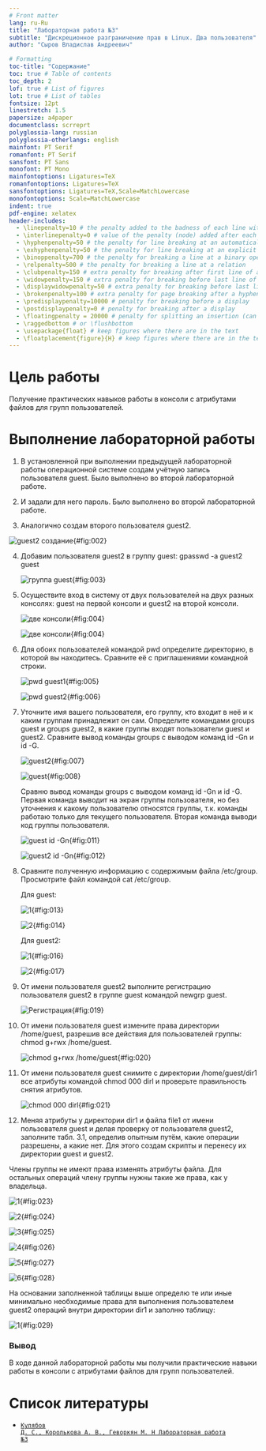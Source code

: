 ```yaml
---
# Front matter
lang: ru-Ru
title: "Лабораторная работа №3"
subtitle: "Дискреционное разграничение прав в Linux. Два пользователя"
author: "Сыров Владислав Андреевич"

# Formatting
toc-title: "Содержание"
toc: true # Table of contents
toc_depth: 2
lof: true # List of figures
lot: true # List of tables
fontsize: 12pt
linestretch: 1.5
papersize: a4paper
documentclass: scrreprt
polyglossia-lang: russian
polyglossia-otherlangs: english
mainfont: PT Serif
romanfont: PT Serif
sansfont: PT Sans
monofont: PT Mono
mainfontoptions: Ligatures=TeX
romanfontoptions: Ligatures=TeX
sansfontoptions: Ligatures=TeX,Scale=MatchLowercase
monofontoptions: Scale=MatchLowercase
indent: true
pdf-engine: xelatex
header-includes:
  - \linepenalty=10 # the penalty added to the badness of each line within a paragraph (no associated penalty node) Increasing the value makes tex try to have fewer lines in the paragraph.
  - \interlinepenalty=0 # value of the penalty (node) added after each line of a paragraph.
  - \hyphenpenalty=50 # the penalty for line breaking at an automatically inserted hyphen
  - \exhyphenpenalty=50 # the penalty for line breaking at an explicit hyphen
  - \binoppenalty=700 # the penalty for breaking a line at a binary operator
  - \relpenalty=500 # the penalty for breaking a line at a relation
  - \clubpenalty=150 # extra penalty for breaking after first line of a paragraph
  - \widowpenalty=150 # extra penalty for breaking before last line of a paragraph
  - \displaywidowpenalty=50 # extra penalty for breaking before last line before a display math
  - \brokenpenalty=100 # extra penalty for page breaking after a hyphenated line
  - \predisplaypenalty=10000 # penalty for breaking before a display
  - \postdisplaypenalty=0 # penalty for breaking after a display
  - \floatingpenalty = 20000 # penalty for splitting an insertion (can only be split footnote in standard LaTeX)
  - \raggedbottom # or \flushbottom
  - \usepackage{float} # keep figures where there are in the text
  - \floatplacement{figure}{H} # keep figures where there are in the text
---
```


# Цель работы

Получение практических навыков работы в консоли с атрибутами файлов для групп пользователей.

# Выполнение лабораторной работы

1. В установленной при выполнении предыдущей лабораторной работы операционной системе создам учётную запись пользователя guest. Было выполнено во второй лабораторной работе.
1. И задали для него пароль. Было выполнено во второй лабораторной работе.


3. Аналогично создам второго пользователя guest2.

![guest2 создание](image/n1.png){#fig:002}

4. Добавим пользователя guest2 в группу guest: gpasswd -a guest2 guest

   ![группа guest](image/2.png){#fig:003}

5. Осуществите вход в систему от двух пользователей на двух разных консолях: guest на первой консоли и guest2 на второй консоли. 

   ![две консоли](image/a3.png){#fig:004}

   ![две консоли](image/b3.png){#fig:004}

6. Для обоих пользователей командой pwd определите директорию, в которой вы находитесь. Сравните её с приглашениями командной строки. 

   ![pwd guest1](image/a4.png){#fig:005}

   ![pwd guest2](image/b4.png){#fig:006}

7. Уточните имя вашего пользователя, его группу, кто входит в неё и к каким группам принадлежит он сам. Определите командами groups guest и groups guest2, в какие группы входят пользователи guest и guest2. Сравните вывод команды groups с выводом команд id -Gn и id -G. 

   ![guest2](image/a5.png){#fig:007}

   ![guest](image/b5.png){#fig:008}

   Сравню вывод команды groups с выводом команд id -Gn и id -G.
   Первая команда выводит на экран группы пользователя, но без уточнения к
   какому пользователю относятся группы, т.к. команды работаю только для текущего
   пользователя. Вторая команда выводи код группы пользователя.
   
   ![guest id -Gn](image/a6.png){#fig:011}
   
   ![guest2 id -Gn](image/b6.png){#fig:012}
   
   
   
8. Сравните полученную информацию с содержимым файла /etc/group. Просмотрите файл командой cat /etc/group.

   Для guest:

   ![1](image/a7.2.png){#fig:013}

   ![2](image/7.2.png){#fig:014}

   Для guest2:

   ![1](image/a7.1.png){#fig:016}

   ![2](image/b7.1.png){#fig:017}

9. От имени пользователя guest2 выполните регистрацию пользователя guest2 в группе guest командой newgrp guest. 

   ![Регистрация](image/8.png){#fig:019}

10. От имени пользователя guest измените права директории /home/guest, разрешив все действия для пользователей группы: chmod g+rwx /home/guest.

     ![chmod g+rwx /home/guest](image/9.png){#fig:020}

11. От имени пользователя guest снимите с директории /home/guest/dir1 все атрибуты командой chmod 000 dirl и проверьте правильность снятия атрибутов. 

    ![chmod 000 dirl](image/10.png){#fig:021}

12. Меняя атрибуты у директории dir1 и файла file1 от имени пользователя guest и делая проверку от пользователя guest2, заполните табл. 3.1, определив опытным путём, какие операции разрешены, а какие нет. Для этого создам скрипты и перенесу их директории guest и guest2.

Члены группы не имеют права изменять атрибуты файла. Для остальных операций члену группы нужны такие же права, как у владельца.

![1](image/11.png){#fig:023}

![2](image/12.png){#fig:024}

![3](image/13.png){#fig:025}

![4](image/14.png){#fig:026}

![5](image/15.png){#fig:027}

![6](image/16.png){#fig:028}

На основании заполненной таблицы выше определю те или иные минимально
необходимые права для выполнения пользователем guest2 операций внутри
директории dir1 и заполню таблицу:

![1](image/17.png){#fig:029}

### Вывод

В ходе данной лабораторной работы мы получили практические навыки работы в консоли с атрибутами файлов для групп пользователей.


# Список литературы

- <code>[Кулябов Д. С., Королькова А. В., Геворкян М. Н Лабораторная работа №3](https://esystem.rudn.ru/pluginfile.php/1651749/mod_resource/content/4/003-lab_discret_2users.pdf)</code>